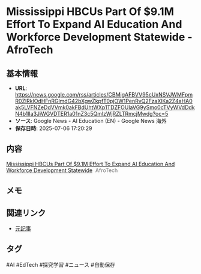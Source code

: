 # Mississippi HBCUs Part Of $9.1M Effort To Expand AI Education And Workforce Development Statewide - AfroTech

## 基本情報
- **URL**: https://news.google.com/rss/articles/CBMigAFBVV95cUxNSVJWMFpmR0ZlRklOdHFnRGlmdG42bXgwZkpfT0pjOW1PenRvQ2FzaXlKa2Z4aHA0ak5LVFNZeDdVVmk0akFBdUhtWXp1TDZFOUlaVG9ySmo0cTVyWVdDdkN4b1lIa3JiWGVDTER1a01nZ3c5QmlzWjRZLTRmcjMwdg?oc=5
- **ソース**: Google News - AI Education (EN) - Google News 海外
- **保存日時**: 2025-07-06 17:20:29

## 内容
<a href="https://news.google.com/rss/articles/CBMigAFBVV95cUxNSVJWMFpmR0ZlRklOdHFnRGlmdG42bXgwZkpfT0pjOW1PenRvQ2FzaXlKa2Z4aHA0ak5LVFNZeDdVVmk0akFBdUhtWXp1TDZFOUlaVG9ySmo0cTVyWVdDdkN4b1lIa3JiWGVDTER1a01nZ3c5QmlzWjRZLTRmcjMwdg?oc=5" target="_blank">Mississippi HBCUs Part Of $9.1M Effort To Expand AI Education And Workforce Development Statewide</a>&nbsp;&nbsp;<font color="#6f6f6f">AfroTech</font>

## メモ
<!-- ここに感想やメモを記入 -->

## 関連リンク
- [元記事](https://news.google.com/rss/articles/CBMigAFBVV95cUxNSVJWMFpmR0ZlRklOdHFnRGlmdG42bXgwZkpfT0pjOW1PenRvQ2FzaXlKa2Z4aHA0ak5LVFNZeDdVVmk0akFBdUhtWXp1TDZFOUlaVG9ySmo0cTVyWVdDdkN4b1lIa3JiWGVDTER1a01nZ3c5QmlzWjRZLTRmcjMwdg?oc=5)

## タグ
#AI #EdTech #探究学習 #ニュース #自動保存

